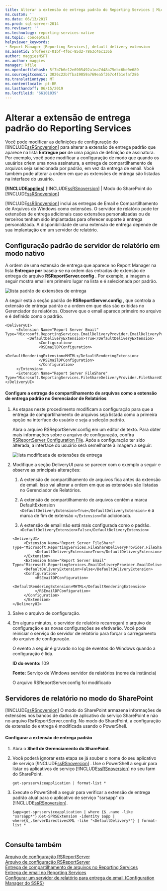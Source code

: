 ```yaml
---
title: Alterar a extensão de entrega padrão do Reporting Services | Microsoft Docs
ms.custom: ''
ms.date: 06/13/2017
ms.prod: sql-server-2014
ms.reviewer: ''
ms.technology: reporting-services-native
ms.topic: conceptual
helpviewer_keywords:
- Report Manager [Reporting Services], default delivery extension
ms.assetid: 5f6fee72-01bf-4f6c-85d2-7863c46c136b
author: maggiesMSFT
ms.author: maggies
manager: kfile
ms.openlocfilehash: 5f7b7b6e12e6905492a1ea7d48a75ebc6be0e689
ms.sourcegitcommit: 3026c22b7fba19059a769ea5f367c4f51efaf286
ms.translationtype: MT
ms.contentlocale: pt-BR
ms.lasthandoff: 06/15/2019
ms.locfileid: "66101039"
---
```

# <a name="change-the-default-reporting-services-delivery-extension"></a>Alterar a extensão de entrega padrão do Reporting Services
  Você pode modificar as definições de configuração do [!INCLUDE[ssRSnoversion](../../../includes/ssrsnoversion-md.md)] para alterar a extensão de entrega padrão que aparece na lista **Entregue por** de uma página de definição de assinatura. Por exemplo, você pode modificar a configuração de modo que quando os usuários criem uma nova assinatura, a entrega de compartilhamento de arquivos seja selecionada por padrão, em vez da entrega de email. Você também pode alterar a ordem em que as extensões de entrega são listadas na interface do usuário.  
  
 **[!INCLUDE[applies](../../includes/applies-md.md)]**  [!INCLUDE[ssRSnoversion](../../../includes/ssrsnoversion-md.md)] | Modo do SharePoint do [!INCLUDE[ssRSnoversion](../../../includes/ssrsnoversion-md.md)]  
  
 [!INCLUDE[ssRSnoversion](../../../includes/ssrsnoversion-md.md)] inclui as entregas de Email e Compartilhamento de Arquivos do Windows como extensões. O servidor de relatório pode ter extensões de entrega adicionais caso extensões personalizadas ou de terceiros tenham sido implantadas para oferecer suporte à entrega personalizada. A disponibilidade de uma extensão de entrega depende de sua implantação em um servidor de relatório.  
  
## <a name="default-native-mode-report-server-configuration"></a>Configuração padrão de servidor de relatório em modo nativo  
 A ordem de uma extensão de entrega que aparece no Report Manager na lista **Entregue por** baseia-se na ordem das entradas de extensão de entrega do arquivo **RSReportServer.config** . Por exemplo, a imagem a seguir mostra email em primeiro lugar na lista e é selecionada por padrão.  
  
 ![lista padrão de extensões de entrega](../media/ssrs-default-delivery.png "default list of delivery extensions")  
  
 A seguir está a seção padrão de **RSReportServer.config** , que controla a extensão de entrega padrão e a ordem em que elas são exibidas no Gerenciador de relatórios. Observe que o email aparece primeiro no arquivo e é definido como o padrão.  
  
```  
<DeliveryUI>  
     <Extension Name="Report Server Email" Type="Microsoft.ReportingServices.EmailDeliveryProvider.EmailDeliveryProviderControl,ReportingServicesEmailDeliveryProvider">  
          <DefaultDeliveryExtension>True</DefaultDeliveryExtension>  
               <Configuration>  
               <RSEmailDPConfiguration>  
                    <DefaultRenderingExtension>MHTML</DefaultRenderingExtension>  
               </RSEmailDPConfiguration>  
               </Configuration>  
     </Extension>  
     <Extension Name="Report Server FileShare" Type="Microsoft.ReportingServices.FileShareDeliveryProvider.FileShareUIControl,ReportingServicesFileShareDeliveryProvider"/>  
</DeliveryUI>  
```  
  
#### <a name="configure-file-share-delivery-as-the-default-delivery-extension-in-report-manager"></a>Configure a entrega de compartilhamento de arquivos como a extensão de entrega padrão no Gerenciador de Relatórios  
  
1.  As etapas neste procedimento modificam a configuração para que a entrega de compartilhamento de arquivos seja listada como a primeira opção na interface do usuário e seja a seleção padrão.  
  
     Abra o arquivo RSReportServer.config em um editor de texto. Para obter mais informações sobre o arquivo de configuração, confira [RSReportServer Configuration File](../report-server/rsreportserver-config-configuration-file.md). Após a configuração ter sido alterada, a interface do usuário será semelhante à imagem a seguir:  
  
     ![lista modificada de extensões de entrega](../media/ssrs-modified-delivery.png "lista modificada de extensões de entrega")  
  
2.  Modifique a seção DeliveryUI para se parecer com o exemplo a seguir e observe as principais alterações:  
  
    1.  A extensão de compartilhamento de arquivos fica antes da extensão de email. Isso vai alterar a ordem em que as extensões são listadas no Gerenciador de Relatórios.  
  
    2.  A extensão de compartilhamento de arquivos contém a marca DefaultExtension `<DefaultDeliveryExtension>True</DefaultDeliveryExtension>` e a marca de fim de extensão `</Extension>`foi adicionada.  
  
    3.  A extensão de email não está mais configurada como o padrão. `<DefaultDeliveryExtension>False</DefaultDeliveryExtension>`  
  
    ```  
    <DeliveryUI>  
         <Extension Name="Report Server FileShare" Type="Microsoft.ReportingServices.FileShareDeliveryProvider.FileShareUIControl,ReportingServicesFileShareDeliveryProvider">  
              <DefaultDeliveryExtension>True</DefaultDeliveryExtension>  
         </Extension>  
         <Extension Name="Report Server Email" Type="Microsoft.ReportingServices.EmailDeliveryProvider.EmailDeliveryProviderControl,ReportingServicesEmailDeliveryProvider">  
         <DefaultDeliveryExtension>False</DefaultDeliveryExtension>  
         <Configuration>  
              <RSEmailDPConfiguration>  
                   <DefaultRenderingExtension>MHTML</DefaultRenderingExtension>  
              </RSEmailDPConfiguration>  
         </Configuration>  
         </Extension>  
    </DeliveryUI>  
    ```  
  
3.  Salve o arquivo de configuração.  
  
4.  Em alguns minutos, o servidor de relatório recarregará o arquivo de configuração e as novas configurações se efetivarão. Você pode reiniciar o serviço do servidor de relatório para forçar o carregamento do arquivo de configuração.  
  
     O evento a seguir é gravado no log de eventos do Windows quando a configuração é lida.  
  
     **ID do evento:** 109  
  
     **Fonte:** Serviço de Windows servidor de relatórios (nome da instância)  
  
     O arquivo RSReportServer.config foi modificado  
  
## <a name="sharepoint-mode-report-servers"></a>Servidores de relatório no modo do SharePoint  
 [!INCLUDE[ssRSnoversion](../../../includes/ssrsnoversion-md.md)] O modo do SharePoint armazena informações de extensões nos bancos de dados de aplicativo do serviço SharePoint e não no arquivo RsrReportServer.config. No modo do SharePoint, a configuração de extensão de entrega é modificada usando o PowerShell.  
  
#### <a name="configure-the-default-delivery-extension"></a>Configurar a extensão de entrega padrão  
  
1.  Abra o **Shell de Gerenciamento do SharePoint**.  
  
2.  Você poderá ignorar esta etapa se já souber o nome do seu aplicativo de serviço [!INCLUDE[ssRSnoversion](../../../includes/ssrsnoversion-md.md)] . Use o PowerShell a seguir para listar os aplicativos de serviço [!INCLUDE[ssRSnoversion](../../../includes/ssrsnoversion-md.md)] no seu farm do SharePoint.  
  
    ```  
    get-sprsserviceapplication | format-list *  
    ```  
  
3.  Execute o PowerShell a seguir para verificar a extensão de entrega padrão atual para o aplicativo de serviço "ssrsapp" do [!INCLUDE[ssRSnoversion](../../../includes/ssrsnoversion-md.md)].  
  
    ```  
    $app=get-sprsserviceapplication | where {$_.name -like "ssrsapp*"};Get-SPRSExtension -identity $app | where{$_.ServerDirectivesXML -like "<DefaultDelivery*"} | format-list *  
  
    ```  
  
## <a name="see-also"></a>Consulte também  
 [Arquivo de configuração RSReportServer](../report-server/rsreportserver-config-configuration-file.md)   
 [Arquivo de configuração RSReportServer](../report-server/rsreportserver-config-configuration-file.md)   
 [Entrega de compartilhamento de arquivos no Reporting Services](file-share-delivery-in-reporting-services.md)   
 [Entrega de email no Reporting Services](e-mail-delivery-in-reporting-services.md)   
 [Configurar um servidor de relatório para entrega de email &#40;Configuration Manager do SSRS&#41;](../../sql-server/install/configure-a-report-server-for-e-mail-delivery-ssrs-configuration-manager.md)  
  
  
